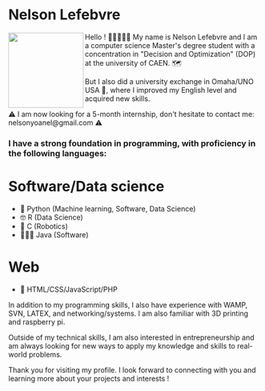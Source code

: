 # Nelson Lefebvre
<div class="container">
<img align="left" width="150" src="https://i.ibb.co/b2V0Y5F/image-2022-12-31-112354924.png"/>
<p> Hello ! 👋🏻🧔🏻‍♂️ My name is Nelson Lefebvre and I am a computer science Master's degree student with a concentration in "Decision and Optimization" (DOP) at the university of CAEN. 🗺️</p>
<p> But I also did a university exchange in Omaha/UNO USA 🐂, where I improved my English level and acquired new skills.</p>
<p> ⚠️ I am now looking for a 5-month internship, don't hesitate to contact me: nelsonyoanel@gmail.com ⚠️</p>
</div>

### I have a strong foundation in programming, with proficiency in the following languages:
# Software/Data science
- 🐍 Python (Machine learning, Software, Data Science)
- 🤓 R (Data Science)
- 🤖 C (Robotics)
- 🧑🏻‍💻 Java (Software)

# Web
- 🎨 HTML/CSS/JavaScript/PHP


In addition to my programming skills, I also have experience with WAMP, SVN, LATEX, and networking/systems. I am also familiar with 3D printing and raspberry pi.

Outside of my technical skills, I am also interested in entrepreneurship and am always looking for new ways to apply my knowledge and skills to real-world problems.

Thank you for visiting my profile. I look forward to connecting with you and learning more about your projects and interests !

